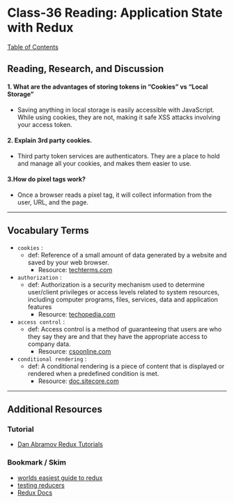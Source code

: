 # Class-36 Reading: Application State with Redux

[Table of Contents](README.md)  

## Reading, Research, and Discussion

#### 1. What are the advantages of storing tokens in “Cookies” vs “Local Storage”
- Saving anything in local storage is easily accessible with JavaScript. While using cookies, they are not, making it safe XSS attacks involving your access token.  

#### 2. Explain 3rd party cookies.
- Third party token services are authenticators. They are a place to hold and manage all your cookies, and makes them easier to use.

#### 3.How do pixel tags work? 
- Once a browser reads a pixel tag, it will collect information from the user, URL, and the page.  

---

## Vocabulary Terms  

- `cookies` :  
    - def: Reference of a small amount of data generated by a website and saved by your web browser. 
        - Resource: [techterms.com](https://techterms.com/definition/cookie)  
- `authorization` :  
    - def: Authorization is a security mechanism used to determine user/client privileges or access levels related to system resources, including computer programs, files, services, data and application features
        - Resource: [techopedia.com](https://www.techopedia.com/definition/10237/authorization)  
- `access control` :  
    - def: Access control is a method of guaranteeing that users are who they say they are and that they have the appropriate access to company data.
        - Resource: [csoonline.com](https://www.csoonline.com/article/3251714/what-is-access-control-a-key-component-of-data-security.html)  
- `conditional rendering` :  
    - def: A conditional rendering is a piece of content that is displayed or rendered when a predefined condition is met.
        - Resource: [doc.sitecore.com](https://doc.sitecore.com/users/92/sitecore-experience-platform/en/conditional-renderings.html)  
---

## Additional Resources  

### Tutorial  
- [Dan Abramov Redux Tutorials](https://egghead.io/courses/getting-started-with-redux)  

### Bookmark / Skim  
- [worlds easiest guide to redux](https://www.freecodecamp.org/news/understanding-redux-the-worlds-easiest-guide-to-beginning-redux-c695f45546f6/)  
- [testing reducers](https://medium.com/@netxm/testing-redux-reducers-with-jest-6653abbfe3e1)  
- [Redux Docs](https://redux.js.org/)  
